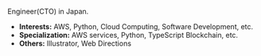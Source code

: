 Engineer(CTO) in Japan.

- **Interests:** AWS, Python, Cloud Computing, Software Development, etc.
- **Specialization:** AWS services, Python, TypeScript Blockchain, etc.
- **Others:** Illustrator, Web Directions
